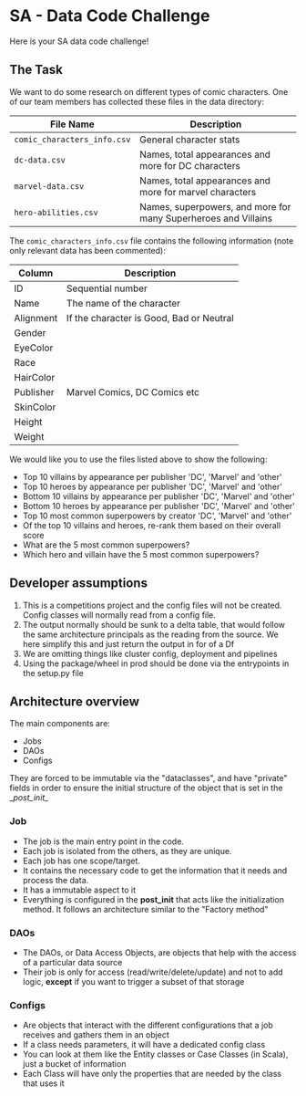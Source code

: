 # SA - Data Code Challenge

Here is your SA data code challenge!

## The Task

We want to do some research on different types of comic characters. One of our
team members has collected these files in the data directory:

| File Name                    | Description                                                     |
|------------------------------|-----------------------------------------------------------------|
| `comic_characters_info.csv`  | General character stats                                         |
| `dc-data.csv`                | Names, total appearances and more for DC characters             |
| `marvel-data.csv`            | Names, total appearances and more for marvel characters         |
| `hero-abilities.csv`         | Names, superpowers, and more for many Superheroes and Villains  |

The `comic_characters_info.csv` file contains the following information (note only
relevant data has been commented):

| Column     | Description                              |
|------------|------------------------------------------|
| ID         | Sequential number                        |
| Name       | The name of the character                |
| Alignment  | If the character is Good, Bad or Neutral |
| Gender     |                                          |
| EyeColor   |                                          |
| Race       |                                          |
| HairColor  |                                          |
| Publisher  | Marvel Comics, DC Comics etc             |
| SkinColor  |                                          |
| Height     |                                          |
| Weight     |                                          |

We would like you to use the files listed above to show the following:

* Top 10 villains by appearance per publisher 'DC', 'Marvel' and 'other'
* Top 10 heroes by appearance per publisher 'DC', 'Marvel' and 'other'
* Bottom 10 villains by appearance per publisher 'DC', 'Marvel' and 'other'
* Bottom 10 heroes by appearance per publisher 'DC', 'Marvel' and 'other'
* Top 10 most common superpowers by creator 'DC', 'Marvel' and 'other'
* Of the top 10 villains and heroes, re-rank them based on their overall score
* What are the 5 most common superpowers?
* Which hero and villain have the 5 most common superpowers?

## Developer assumptions

1) This is a competitions project and the config files will not be created. Config classes will normally read from a config file.
2) The output normally should be sunk to a delta table, that would follow the same architecture principals as the reading from the source. We here simplify this and just return the output in for of a Df
3) We are omitting things like cluster config, deployment and pipelines
4) Using the package/wheel in prod should be done via the entrypoints in the setup.py file

## Architecture overview

The main components are:
* Jobs
* DAOs
* Configs

They are forced to be immutable via the "dataclasses", and have "private" fields in order to ensure the initial structure of the object that is set in the \__post_init\__ 

### Job
* The job is the main entry point in the code.
* Each job is isolated from the others, as they are unique.
* Each job has one scope/target.
* It contains the necessary code to get the information that it needs and process the data.
* It has a immutable aspect to it
* Everything is configured in the __post_init__ that acts like the initialization method. It follows an architecture similar to the "Factory method"

### DAOs
* The DAOs, or Data Access Objects, are objects that help with the access of a particular data source
* Their job is only for access (read/write/delete/update) and not to add logic, **except** if you want to trigger a subset of that storage

### Configs
* Are objects that interact with the different configurations that a job receives and gathers them in an object
* If a class needs parameters, it will have a dedicated config class
* You can look at them like the Entity classes or Case Classes (in Scala), just a bucket of information
* Each Class will have only the properties that are needed by the class that uses it


